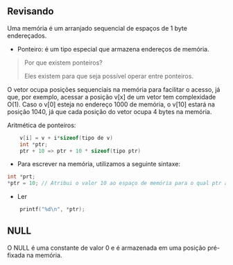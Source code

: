 ## Revisando

Uma memória é um arranjado sequencial de espaços de 1 byte endereçados.

- Ponteiro: é um tipo especial que armazena endereços de memória.

> Por que existem ponteiros?
>
> Eles existem para que seja possível operar entre ponteiros.

O vetor ocupa posições sequenciais na memória para facilitar o acesso, já que, por exemplo, acessar a posição v[x] de um vetor tem complexidade O(1). Caso o v[0] esteja no endereço 1000 de memória, o v[10] estará na posição 1040, já que cada posição do vetor ocupa 4 bytes na memória.

Aritmética de ponteiros:

```c
    v[i] = v + i*sizeof(tipo de v)
    int *ptr;
    ptr + 10 => ptr + 10 * sizeof(tipo ptr)
```

- Para escrever na memória, utilizamos a seguinte sintaxe:

```c
int *prt;
*ptr = 10; // Atribui o valor 10 ao espaço de memória para o qual ptr aponta. 
```

- Ler

```c
    printf("%d\n", *ptr);
```

## NULL

O NULL é uma constante de valor 0 e é armazenada em uma posição pré-fixada na memória.
